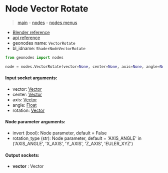 # Node Vector Rotate

> [main](../structure.md) - [nodes](nodes.md) - [nodes menus](nodes_menus.md)

- [Blender reference](https://docs.blender.org/manual/en/latest/modeling/geometry_nodes/vector/vector_rotate.html)
- [api reference](https://docs.blender.org/api/current/bpy.types.ShaderNodeVectorRotate.html)
- geonodes name: `VectorRotate`
- bl_idname: `ShaderNodeVectorRotate`

```python
from geonodes import nodes

node = nodes.VectorRotate(vector=None, center=None, axis=None, angle=None, rotation=None, invert=False, rotation_type='AXIS_ANGLE')
```

#### Input socket arguments:

- vector: [Vector](Vector.md)
- center: [Vector](Vector.md)
- axis: [Vector](Vector.md)
- angle: [Float](Float.md)
- rotation: [Vector](Vector.md)

#### Node parameter arguments:

- invert (bool): Node parameter, default = False
- rotation_type (str): Node parameter, default = 'AXIS_ANGLE' in ('AXIS_ANGLE', 'X_AXIS', 'Y_AXIS', 'Z_AXIS', 'EULER_XYZ')

#### Output sockets:

- **vector** : Vector

